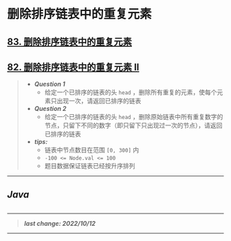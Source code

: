 # 删除排序链表中的重复元素

## [83. 删除排序链表中的重复元素](https://leetcode.cn/problems/remove-duplicates-from-sorted-list/)

## [82. 删除排序链表中的重复元素 II](https://leetcode.cn/problems/remove-duplicates-from-sorted-list-ii/)

> - ***Question 1***
>   - 给定一个已排序的链表的头 `head` ，删除所有重复的元素，使每个元素只出现一次，请返回已排序的链表
> - ***Question 2***
>   - 给定一个已排序的链表的头 `head` ，删除原始链表中所有重复数字的节点，只留下不同的数字（即只留下只出现过一次的节点），请返回已排序的链表 
> - ***tips:***
>   - 链表中节点数目在范围 `[0, 300]` 内
>   - `-100 <= Node.val <= 100` 
>   - 题目数据保证链表已经按升序排列

---

## *Java*

```java

```

---

> ***last change: 2022/10/12***

---
